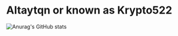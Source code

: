 # Altaytqn or known as Krypto522

![Anurag's GitHub stats](https://github-readme-stats.vercel.app/api?username=anuraghazra&show_icons=true&theme=transparent)
